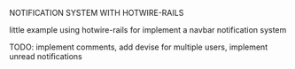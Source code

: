NOTIFICATION SYSTEM WITH HOTWIRE-RAILS

little example using hotwire-rails for implement a navbar notification system

TODO: implement comments, add devise for multiple users, implement unread notifications 
